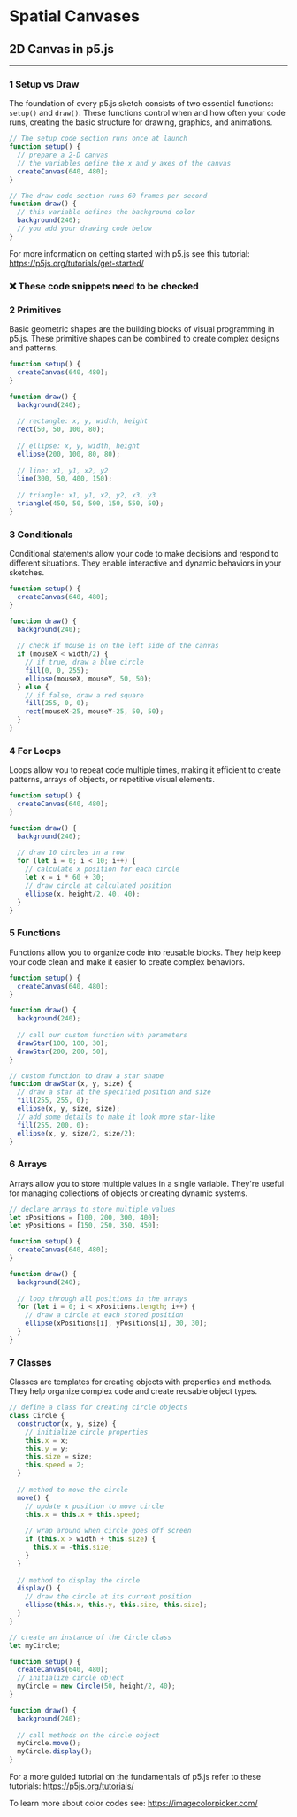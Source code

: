# Spatial Canvases 
## 2D Canvas in p5.js
---

### 1  Setup vs Draw 

The foundation of every p5.js sketch consists of two essential functions: `setup()` and `draw()`. These functions control when and how often your code runs, creating the basic structure for drawing, graphics, and animations.

```js
// The setup code section runs once at launch
function setup() {
  // prepare a 2-D canvas
  // the variables define the x and y axes of the canvas
  createCanvas(640, 480);   
}

// The draw code section runs 60 frames per second 
function draw() {
  // this variable defines the background color
  background(240);
  // you add your drawing code below
}

```
For more information on getting started with p5.js see this tutorial: https://p5js.org/tutorials/get-started/

### ❌ These code snippets need to be checked
### 2  Primitives 

Basic geometric shapes are the building blocks of visual programming in p5.js. These primitive shapes can be combined to create complex designs and patterns.

```js
function setup() {
  createCanvas(640, 480);
}

function draw() {
  background(240);
  
  // rectangle: x, y, width, height
  rect(50, 50, 100, 80);
  
  // ellipse: x, y, width, height
  ellipse(200, 100, 80, 80);
  
  // line: x1, y1, x2, y2
  line(300, 50, 400, 150);
  
  // triangle: x1, y1, x2, y2, x3, y3
  triangle(450, 50, 500, 150, 550, 50);
}
```

### 3  Conditionals

Conditional statements allow your code to make decisions and respond to different situations. They enable interactive and dynamic behaviors in your sketches.

```js
function setup() {
  createCanvas(640, 480);
}

function draw() {
  background(240);
  
  // check if mouse is on the left side of the canvas
  if (mouseX < width/2) {
    // if true, draw a blue circle
    fill(0, 0, 255);
    ellipse(mouseX, mouseY, 50, 50);
  } else {
    // if false, draw a red square
    fill(255, 0, 0);
    rect(mouseX-25, mouseY-25, 50, 50);
  }
}
```

### 4  For Loops

Loops allow you to repeat code multiple times, making it efficient to create patterns, arrays of objects, or repetitive visual elements.

```js
function setup() {
  createCanvas(640, 480);
}

function draw() {
  background(240);
  
  // draw 10 circles in a row
  for (let i = 0; i < 10; i++) {
    // calculate x position for each circle
    let x = i * 60 + 30;
    // draw circle at calculated position
    ellipse(x, height/2, 40, 40);
  }
}
```

### 5  Functions

Functions allow you to organize code into reusable blocks. They help keep your code clean and make it easier to create complex behaviors.

```js
function setup() {
  createCanvas(640, 480);
}

function draw() {
  background(240);
  
  // call our custom function with parameters
  drawStar(100, 100, 30);
  drawStar(200, 200, 50);
}

// custom function to draw a star shape
function drawStar(x, y, size) {
  // draw a star at the specified position and size
  fill(255, 255, 0);
  ellipse(x, y, size, size);
  // add some details to make it look more star-like
  fill(255, 200, 0);
  ellipse(x, y, size/2, size/2);
}
```

### 6  Arrays

Arrays allow you to store multiple values in a single variable. They're useful for managing collections of objects or creating dynamic systems.

```js
// declare arrays to store multiple values
let xPositions = [100, 200, 300, 400];
let yPositions = [150, 250, 350, 450];

function setup() {
  createCanvas(640, 480);
}

function draw() {
  background(240);
  
  // loop through all positions in the arrays
  for (let i = 0; i < xPositions.length; i++) {
    // draw a circle at each stored position
    ellipse(xPositions[i], yPositions[i], 30, 30);
  }
}
```

### 7  Classes

Classes are templates for creating objects with properties and methods. They help organize complex code and create reusable object types.

```js
// define a class for creating circle objects
class Circle {
  constructor(x, y, size) {
    // initialize circle properties
    this.x = x;
    this.y = y;
    this.size = size;
    this.speed = 2;
  }
  
  // method to move the circle
  move() {
    // update x position to move circle
    this.x = this.x + this.speed;
    
    // wrap around when circle goes off screen
    if (this.x > width + this.size) {
      this.x = -this.size;
    }
  }
  
  // method to display the circle
  display() {
    // draw the circle at its current position
    ellipse(this.x, this.y, this.size, this.size);
  }
}

// create an instance of the Circle class
let myCircle;

function setup() {
  createCanvas(640, 480);
  // initialize circle object
  myCircle = new Circle(50, height/2, 40);
}

function draw() {
  background(240);
  
  // call methods on the circle object
  myCircle.move();
  myCircle.display();
}
```

For a more guided tutorial on the fundamentals of p5.js refer to these tutorials: https://p5js.org/tutorials/

To learn more about color codes see: https://imagecolorpicker.com/


